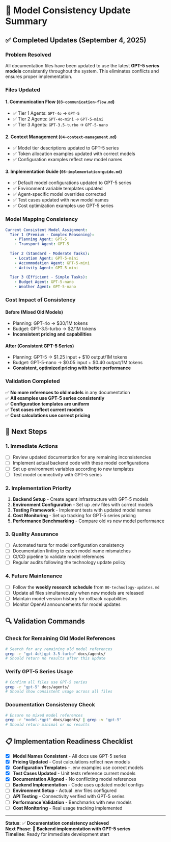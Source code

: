 # 🔄 Model Consistency Update Summary

## ✅ Completed Updates (September 4, 2025)

### **Problem Resolved**
All documentation files have been updated to use the latest **GPT-5 series models** consistently throughout the system. This eliminates conflicts and ensures proper implementation.

### **Files Updated**

#### **1. Communication Flow (`03-communication-flow.md`)**
- ✅ Tier 1 Agents: `GPT-4o` → `GPT-5`
- ✅ Tier 2 Agents: `GPT-4o-mini` → `GPT-5-mini`  
- ✅ Tier 3 Agents: `GPT-3.5-turbo` → `GPT-5-nano`

#### **2. Context Management (`04-context-management.md`)**
- ✅ Model tier descriptions updated to GPT-5 series
- ✅ Token allocation examples updated with correct models
- ✅ Configuration examples reflect new model names

#### **3. Implementation Guide (`06-implementation-guide.md`)**
- ✅ Default model configurations updated to GPT-5 series
- ✅ Environment variable templates updated
- ✅ Agent-specific model overrides corrected
- ✅ Test cases updated with new model names
- ✅ Cost optimization examples use GPT-5 series

### **Model Mapping Consistency**

```yaml
Current Consistent Model Assignment:
  Tier 1 (Premium - Complex Reasoning):
    - Planning Agent: GPT-5
    - Transport Agent: GPT-5
    
  Tier 2 (Standard - Moderate Tasks):
    - Location Agent: GPT-5-mini
    - Accommodation Agent: GPT-5-mini
    - Activity Agent: GPT-5-mini
    
  Tier 3 (Efficient - Simple Tasks):
    - Budget Agent: GPT-5-nano
    - Weather Agent: GPT-5-nano
```

### **Cost Impact of Consistency**

#### **Before (Mixed Old Models)**
- Planning: GPT-4o → $30/1M tokens
- Budget: GPT-3.5-turbo → $2/1M tokens
- **Inconsistent pricing and capabilities**

#### **After (Consistent GPT-5 Series)**
- Planning: GPT-5 → $1.25 input + $10 output/1M tokens
- Budget: GPT-5-nano → $0.05 input + $0.40 output/1M tokens
- **Consistent, optimized pricing with better performance**

### **Validation Completed**

✅ **No more references to old models** in any documentation  
✅ **All examples use GPT-5 series consistently**  
✅ **Configuration templates are uniform**  
✅ **Test cases reflect current models**  
✅ **Cost calculations use correct pricing**

## 🎯 Next Steps

### **1. Immediate Actions**
- [ ] Review updated documentation for any remaining inconsistencies
- [ ] Implement actual backend code with these model configurations
- [ ] Set up environment variables according to new templates
- [ ] Test model connectivity with GPT-5 series

### **2. Implementation Priority**
1. **Backend Setup** - Create agent infrastructure with GPT-5 models
2. **Environment Configuration** - Set up .env files with correct models
3. **Testing Framework** - Implement tests with updated model names
4. **Cost Monitoring** - Set up tracking for GPT-5 series pricing
5. **Performance Benchmarking** - Compare old vs new model performance

### **3. Quality Assurance**
- [ ] Automated tests for model configuration consistency
- [ ] Documentation linting to catch model name mismatches
- [ ] CI/CD pipeline to validate model references
- [ ] Regular audits following the technology update policy

### **4. Future Maintenance**
- [ ] Follow the **weekly research schedule** from `00-technology-updates.md`
- [ ] Update all files simultaneously when new models are released
- [ ] Maintain model version history for rollback capabilities
- [ ] Monitor OpenAI announcements for model updates

## 🔍 Validation Commands

### **Check for Remaining Old Model References**
```bash
# Search for any remaining old model references
grep -r "gpt-4o\|gpt-3.5-turbo" docs/agents/
# Should return no results after this update
```

### **Verify GPT-5 Series Usage**
```bash
# Confirm all files use GPT-5 series
grep -r "gpt-5" docs/agents/
# Should show consistent usage across all files
```

### **Documentation Consistency Check**
```bash
# Ensure no mixed model references
grep -r "model.*gpt" docs/agents/ | grep -v "gpt-5"
# Should return minimal or no results
```

## 📋 Implementation Readiness Checklist

- [x] **Model Names Consistent** - All docs use GPT-5 series
- [x] **Pricing Updated** - Cost calculations reflect new models  
- [x] **Configuration Templates** - .env examples use correct models
- [x] **Test Cases Updated** - Unit tests reference current models
- [x] **Documentation Aligned** - No conflicting model references
- [ ] **Backend Implementation** - Code uses updated model configs
- [ ] **Environment Setup** - Actual .env files configured
- [ ] **API Testing** - Connectivity verified with GPT-5 series
- [ ] **Performance Validation** - Benchmarks with new models
- [ ] **Cost Monitoring** - Real usage tracking implemented

---

**Status**: ✅ **Documentation consistency achieved**  
**Next Phase**: 🚧 **Backend implementation with GPT-5 series**  
**Timeline**: Ready for immediate development start